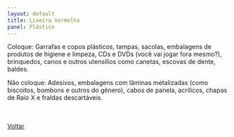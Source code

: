 ```yaml
---
layout: default
title: Lixeira Vermelha
panel: Plástico
---
```


<p class="textoprincipal">Coloque: Garrafas e copos plásticos, tampas, sacolas, embalagens de produtos de higiene e limpeza, CDs e DVDs (você vai jogar fora mesmo?), brinquedos, canos e outros utensílios como canetas, escovas de dente, baldes.</p>

<p class="textoprincipal">Não coloque: Adesivos, embalagens com lâminas metalizadas (como biscoitos, bombons e outros do gênero), cabos de panela, acrílicos, chapas de Raio X e fraldas descartáveis.</p>

<div class="botao_2_div">
  <br><br>
  <a href="{{ site.baseurl }}/" class="botao_2">Voltar</a>
</div>
